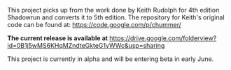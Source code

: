This project picks up from the work done by Keith Rudolph for 4th edition Shadowrun and converts it to 5th edition. The repository for Keith's original code can be found at: https://code.google.com/p/chummer/

**The current release is available at**
https://drive.google.com/folderview?id=0B1j5wMS6KHqMZndteGkteG1yWWc&usp=sharing


This project is currently in alpha and will be entering beta in early June.